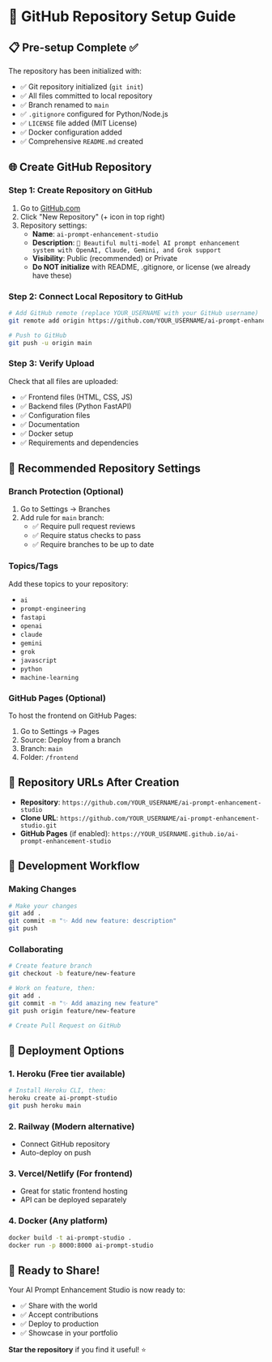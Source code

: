# 🚀 GitHub Repository Setup Guide

## 📋 Pre-setup Complete ✅

The repository has been initialized with:
- ✅ Git repository initialized (`git init`)
- ✅ All files committed to local repository
- ✅ Branch renamed to `main`
- ✅ `.gitignore` configured for Python/Node.js
- ✅ `LICENSE` file added (MIT License)
- ✅ Docker configuration added
- ✅ Comprehensive `README.md` created

## 🌐 Create GitHub Repository

### Step 1: Create Repository on GitHub
1. Go to [GitHub.com](https://github.com)
2. Click "New Repository" (+ icon in top right)
3. Repository settings:
   - **Name**: `ai-prompt-enhancement-studio`
   - **Description**: `🎨 Beautiful multi-model AI prompt enhancement system with OpenAI, Claude, Gemini, and Grok support`
   - **Visibility**: Public (recommended) or Private
   - **Do NOT initialize** with README, .gitignore, or license (we already have these)

### Step 2: Connect Local Repository to GitHub
```bash
# Add GitHub remote (replace YOUR_USERNAME with your GitHub username)
git remote add origin https://github.com/YOUR_USERNAME/ai-prompt-enhancement-studio.git

# Push to GitHub
git push -u origin main
```

### Step 3: Verify Upload
Check that all files are uploaded:
- ✅ Frontend files (HTML, CSS, JS)
- ✅ Backend files (Python FastAPI)
- ✅ Configuration files
- ✅ Documentation
- ✅ Docker setup
- ✅ Requirements and dependencies

## 🎯 Recommended Repository Settings

### Branch Protection (Optional)
1. Go to Settings → Branches
2. Add rule for `main` branch:
   - ✅ Require pull request reviews
   - ✅ Require status checks to pass
   - ✅ Require branches to be up to date

### Topics/Tags
Add these topics to your repository:
- `ai`
- `prompt-engineering`
- `fastapi`
- `openai`
- `claude`
- `gemini`
- `grok`
- `javascript`
- `python`
- `machine-learning`

### GitHub Pages (Optional)
To host the frontend on GitHub Pages:
1. Go to Settings → Pages
2. Source: Deploy from a branch
3. Branch: `main`
4. Folder: `/frontend`

## 📝 Repository URLs After Creation
- **Repository**: `https://github.com/YOUR_USERNAME/ai-prompt-enhancement-studio`
- **Clone URL**: `https://github.com/YOUR_USERNAME/ai-prompt-enhancement-studio.git`
- **GitHub Pages** (if enabled): `https://YOUR_USERNAME.github.io/ai-prompt-enhancement-studio`

## 🔧 Development Workflow

### Making Changes
```bash
# Make your changes
git add .
git commit -m "✨ Add new feature: description"
git push
```

### Collaborating
```bash
# Create feature branch
git checkout -b feature/new-feature

# Work on feature, then:
git add .
git commit -m "✨ Add amazing new feature"
git push origin feature/new-feature

# Create Pull Request on GitHub
```

## 🚀 Deployment Options

### 1. **Heroku** (Free tier available)
```bash
# Install Heroku CLI, then:
heroku create ai-prompt-studio
git push heroku main
```

### 2. **Railway** (Modern alternative)
- Connect GitHub repository
- Auto-deploy on push

### 3. **Vercel/Netlify** (For frontend)
- Great for static frontend hosting
- API can be deployed separately

### 4. **Docker** (Any platform)
```bash
docker build -t ai-prompt-studio .
docker run -p 8000:8000 ai-prompt-studio
```

## 🎉 Ready to Share!

Your AI Prompt Enhancement Studio is now ready to:
- ✅ Share with the world
- ✅ Accept contributions
- ✅ Deploy to production
- ✅ Showcase in your portfolio

**Star the repository** if you find it useful! ⭐
